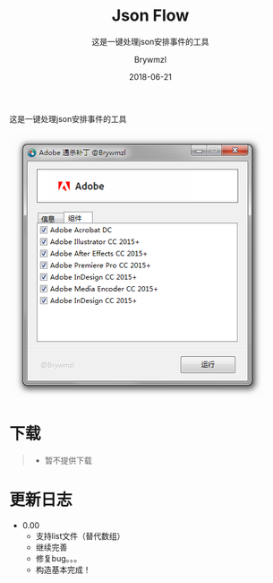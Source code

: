 ﻿---
layout:     post
title:      Json Flow
subtitle:   这是一键处理json安排事件的工具
date:       2018-06-21
author:     Brywmzl
header-img: img/json_flow/bg.jpg
catalog: true
tags:
---
这是一键处理json安排事件的工具

<!--more-->

![](/img/json_flow/0.png)  

# 下载
>- 暂不提供下载

# 更新日志
* 0.00
	* 支持list文件（替代数组）
	* 继续完善
	* 修复bug。。。
	* 构造基本完成！